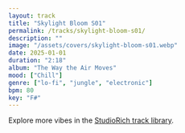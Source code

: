 ```yaml
---
layout: track
title: "Skylight Bloom S01"
permalink: /tracks/skylight-bloom-s01/
description: ""
image: "/assets/covers/skylight-bloom-s01.webp"
date: 2025-01-01
duration: "2:18"
album: "The Way the Air Moves"
mood: ["Chill"]
genre: ["lo-fi", "jungle", "electronic"]
bpm: 80
key: "F#"
---
```


Explore more vibes in the [StudioRich track library](/tracks/).
